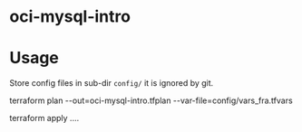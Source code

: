 # oci-mysql-intro


# Usage

Store config files in sub-dir `config/` it is ignored by git.

terraform plan --out=oci-mysql-intro.tfplan --var-file=config/vars_fra.tfvars

terraform apply ....
